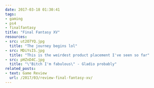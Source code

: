 ```yaml
---
date: 2017-03-18 01:30:41
tags:
- gaming
- ps4
- finalfantasy
title: "Final Fantasy XV"
resources:
- src: ut2O7YQ.jpg
  title: "The journey begins lol"
- src: MDiYsIS.jpg
  title: "This is the weirdest product placement I've seen so far"
- src: pHZnD4C.jpg
  title: "\"Bitch I'm fabulous\" - Gladio probably"
related_posts:
- text: Game Review
  url: /2017/03/review-final-fantasy-xv/
---
```


